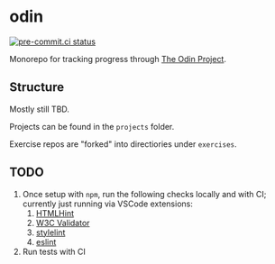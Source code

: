 # odin

[![pre-commit.ci status](https://results.pre-commit.ci/badge/github/NeilMcB/odin/main.svg)](https://results.pre-commit.ci/latest/github/NeilMcB/odin/main)

Monorepo for tracking progress through [The Odin Project](https://www.theodinproject.com/dashboard).

## Structure

Mostly still TBD.

Projects can be found in the `projects` folder.

Exercise repos are "forked" into directiories under `exercises`.

## TODO

1. Once setup with `npm`, run the following checks locally and with CI; currently just running via VSCode extensions:
    1. [HTMLHint](https://www.npmjs.com/package/htmlhint)
    1. [W3C Validator](https://www.npmjs.com/package/w3c-html-validator)
    1. [stylelint](https://www.npmjs.com/package/stylelint)
    1. [eslint](https://eslint.org/)
2. Run tests with CI
